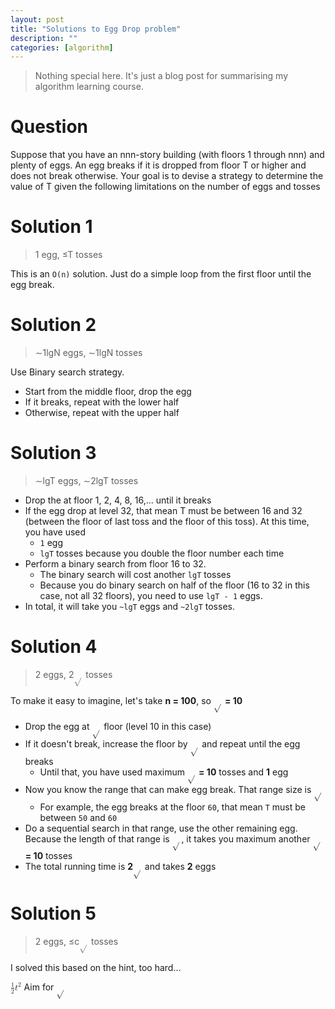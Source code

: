 ```yaml
---
layout: post
title: "Solutions to Egg Drop problem"
description: ""
categories: [algorithm]
---
```


> Nothing special here. It's just a blog post for summarising my algorithm learning course.

# Question

Suppose that you have an nnn-story building (with floors 1 through nnn) and plenty of eggs. An egg
breaks if it is dropped from floor T or higher and does not break otherwise. Your goal is to
devise a strategy to determine the value of T given the following limitations on the number of
eggs and tosses

# Solution 1

> 1 egg, ≤T tosses

This is an `O(n)` solution. Just do a simple loop from the first floor until the egg break.

# Solution 2

> ∼1lgN eggs, ∼1lgN tosses

Use Binary search strategy.

- Start from the middle floor, drop the egg
- If it breaks, repeat with the lower half
- Otherwise, repeat with the upper half

# Solution 3

> ∼lgT eggs, ∼2lgT tosses

<!-- more -->

- Drop the at floor 1, 2, 4, 8, 16,... until it breaks
- If the egg drop at level 32, that mean T must be between 16 and 32 (between the floor of last toss
  and the floor of this toss). At this time, you have used
  - `1` egg
  - `lgT` tosses because you double the floor number each time
- Perform a binary search from floor 16 to 32.
  - The binary search will cost another `lgT` tosses
  - Because you do binary search on half of the floor (16 to 32 in this case, not all 32 floors),
    you need to use `lgT - 1` eggs.
- In total, it will take you `~lgT` eggs and `~2lgT` tosses.

# Solution 4

> 2 eggs, 2<math><msqrt>n</msqrt></math> tosses

To make it easy to imagine, let's take **n = 100**, so **<math><msqrt>n</msqrt></math> = 10**

- Drop the egg at **<math><msqrt>n</msqrt></math>** floor (level 10 in this case)
- If it doesn't break, increase the floor by **<math><msqrt>n</msqrt></math>** and repeat until the
  egg breaks
  - Until that, you have used maximum **<math><msqrt>n</msqrt></math> = 10** tosses and **1** egg
- Now you know the range that can make egg break. That range size is
  **<math><msqrt>n</msqrt></math>**
  - For example, the egg breaks at the floor `60`, that mean `T` must be between `50` and `60`
- Do a sequential search in that range, use the other remaining egg. Because the length of that
  range is **<math><msqrt>n</msqrt></math>**, it takes you maximum another
  **<math><msqrt>n</msqrt></math> = 10** tosses
- The total running time is **2<math><msqrt>n</msqrt></math>** and takes **2** eggs

# Solution 5

> 2 eggs, ≤c<math><msqrt>T</msqrt></math> tosses

I solved this based on the hint, too hard...

<math>
  1 + 2 + 3 + ... + t ~
  <mspace />
  <mfrac>
    <mi>1</mi>
    <mi>2</mi>
  </mfrac>
  <msup>
    <mi>t</mi>
    <mn>2</mn>
  </msup>
</math>
Aim for <math>c = 2<msqrt>2</msqrt></math>
